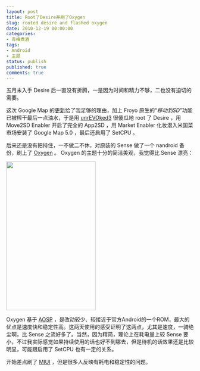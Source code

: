 ```yaml
---
layout: post
title: Root了Desire并刷了Oxygen
slug: rooted desire and flashed oxygen
date: 2010-12-19 00:00:00
categories:
- 青梅煮酒
tags:
- Android
- 主题
status: publish
published: true
comments: true
---
```

五月末入手 Desire 后一直没有折腾，一是因为时间和精力不够，二也没有迫切的需要。

这次 Google Map 的<a href="http://android.guao.hk/posts/google-maps-5-0-for-android-coming.html">更新</a>给了我足够的理由，加上 Froyo 原生的“<em>移动到SD</em>”功能已被榨干最后一点油水，于是用 <a href="http://unrevoked.com/">unrEVOked3</a> 很傻瓜地 root 了 Desire ，用 Move2SD Enabler 开启了完全的 App2SD ，用 Market Enabler 化妆潜入米国菜市场安装了 Google Map 5.0 ，最后还启用了 SetCPU 。

后来还是没有把持住，一不做二不休，对原装的 Sense 做了一个 nandroid 备份，刷上了 <a href="http://forum.xda-developers.com/showthread.php?t=829734">Oxygen</a> 。 Oxygen 的主题十分的简洁美观，我觉得比 Sense 漂亮：

<a href="http://picasaweb.google.com/lh/photo/9wFenU4A3IbKivS2cGboQw?feat=embedwebsite"><img src="http://lh5.ggpht.com/_ceUJ_lBTHzc/TQ4LVo_oUGI/AAAAAAAABg4/ecJd4sggC0A/s400/CAP201012192130.png" height="400" width="240" /></a>

Oxygen 基于 <a href="http://source.android.com/">AOSP</a> ，是改动较少、较接近于官方Android的一个ROM，最大的优点是速度快和稳定性高。这两天使用的感受证明了这两点，尤其是速度，一骑绝尘啊，比 Sense 之流好多了。当然，因为精简，理论上在耗电量上较 Sense 要小，不过我实际感觉如果持续使用的话也好不到哪去，但是待机的话效果还是比较明显，可能跟启用了 SetCPU 也有一定的关系。

开始差点刷了 <a href="http://www.miui.com/">MIUI</a> ，但是很多人反映有耗电和稳定性的问题。
